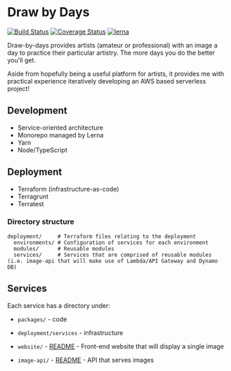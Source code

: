 # Draw by Days

[![Build Status](https://circleci.com/gh/SketchingDev/draw-by-days/tree/master.svg?style=svg)](https://circleci.com/gh/SketchingDev/draw-by-days/tree/master)
[![Coverage Status](https://coveralls.io/repos/github/SketchingDev/draw-by-days/badge.svg?branch=master)](https://coveralls.io/github/SketchingDev/draw-by-days?branch=master)
[![lerna](https://img.shields.io/badge/maintained%20with-lerna-cc00ff.svg)](https://lernajs.io/)

Draw-by-days provides artists (amateur or professional) with an image a day to practice their particular
artistry. The more days you do the better you'll get.

Aside from hopefully being a useful platform for artists, it provides me with practical experience iteratively
developing an AWS based serverless project!

## Development

* Service-oriented architecture
* Monorepo managed by Lerna
* Yarn
* Node/TypeScript

## Deployment

* Terraform (infrastructure-as-code)
* Terragrunt
* Terratest

### Directory structure

```
deployment/     # Terraform files relating to the deployment
  environments/ # Configuration of services for each environment
  modules/      # Reusable modules
  services/     # Services that are comprised of reusable modules (i.e. image-api that will make use of Lambda/API Gateway and Dynamo DB)
```

## Services

Each service has a directory under:
  * `packages/` - code
  * `deployment/services` - infrastructure

* `website/` - [README](packages/website/README.md) - Front-end website that will display a single image
* `image-api/` - [README](packages/image-api/README.md) - API that serves images
